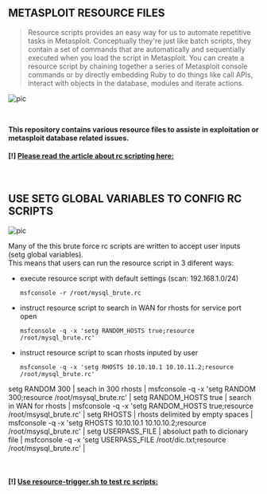 ## METASPLOIT RESOURCE FILES

<blockquote>Resource scripts provides an easy way for us to automate repetitive tasks in Metasploit. Conceptually they're just like batch scripts, they contain a set of commands that are automatically and sequentially executed when you load the script in Metasploit. You can create a resource script by chaining together a series of Metasploit console commands or by directly embedding Ruby to do things like call APIs, interact with objects in the database, modules and iterate actions.</blockquote>

![pic](http://i68.tinypic.com/21ovkfm.jpg)

<br />

**This repository contains various resource files to assiste in exploitation or metasploit database related issues.**
#### [!] [Please read the article about rc scripting here:](https://github.com/r00t-3xp10it/hacking-material-books/blob/master/metasploit-RC%5BERB%5D/metasploit_resource_files.md#metasploit-resource-files)

<br />

## USE SETG GLOBAL VARIABLES TO CONFIG RC SCRIPTS

![pic](hgft)

Many of the this brute force rc scripts are written to accept user inputs (setg global variables).<br />
This means that users can run the resource script in 3 diferent ways:

- execute resource script with default settings (scan: 192.168.1.0/24)

      msfconsole -r /root/mysql_brute.rc

- instruct resource script to search in WAN for rhosts for service port open

      msfconsole -q -x 'setg RANDOM_HOSTS true;resource /root/mysql_brute.rc'

- instruct resource script to scan rhosts inputed by user

      msfconsole -q -x 'setg RHOSTS 10.10.10.1 10.10.11.2;resource /root/mysql_brute.rc'


setg RANDOM 300 | seach in 300 rhosts | msfconsole -q -x 'setg RANDOM 300;resource /root/msysql_brute.rc' |
setg RANDOM_HOSTS true | search in WAN for rhosts | msfconsole -q -x 'setg RANDOM_HOSTS true;resource /root/msysql_brute.rc' |
setg RHOSTS | rhosts delimited by empty spaces | msfconsole -q -x 'setg RHOSTS 10.10.10.1 10.10.10.2;resource /root/msysql_brute.rc' |
setg USERPASS_FILE | absoluct path to dicionary file | msfconsole -q -x 'setg USERPASS_FILE /root/dic.txt;resource /root/msysql_brute.rc' |

<br />

#### [!] [Use resource-trigger.sh to test rc scripts:](https://github.com/r00t-3xp10it/resource_files/blob/master/aux/resource-trigger.sh)
